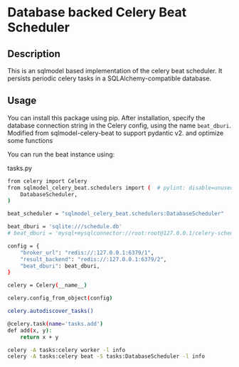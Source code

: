 # Database backed Celery Beat Scheduler

## Description

This is an sqlmodel based implementation of the celery beat scheduler.
It persists periodic celery tasks in a SQLAlchemy-compatible database.

## Usage

You can install this package using pip.
After installation, specify the database connection string in the Celery config, using the name `beat_dburi`. Modified
from sqlmodel-celery-beat to support pydantic v2. and optimize some functions

You can run the beat instance using:

tasks.py

```bash
from celery import Celery
from sqlmodel_celery_beat.schedulers import (  # pylint: disable=unused-import
    DatabaseScheduler,
)

beat_scheduler = "sqlmodel_celery_beat.schedulers:DatabaseScheduler"

beat_dburi = 'sqlite:///schedule.db'
# beat_dburi = 'mysql+mysqlconnector://root:root@127.0.0.1/celery-schedule'

config = {
    "broker_url": "redis://:127.0.0.1:6379/1",
    "result_backend": "redis://:127.0.0.1:6379/2",
    "beat_dburi": beat_dburi,
}

celery = Celery(__name__)

celery.config_from_object(config)

celery.autodiscover_tasks()

@celery.task(name='tasks.add')
def add(x, y):
    return x + y

```

```bash
celery -A tasks:celery worker -l info
celery -A tasks:celery beat -S tasks:DatabaseScheduler -l info
```
